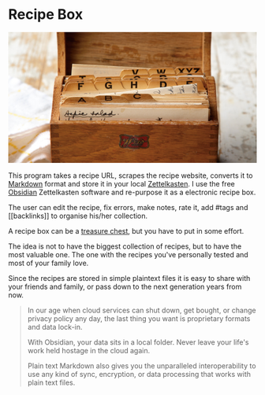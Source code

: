 # Recipe Box

![Recipe Box](recipe_box.jpg)

This program takes a recipe URL, scrapes the recipe website, converts it to [Markdown](https://daringfireball.net/projects/markdown/syntax)
format and store it in your local [Zettelkasten](https://www.youtube.com/watch?v=XUltI4v_UU4).
I use the free [Obsidian](https://obsidian.md/) Zettelkasten software and re-purpose it as a electronic recipe box.

The user can edit the recipe, fix errors, make notes, rate it, add #tags and [[backlinks]] to organise his/her collection.

A recipe box can be a [treasure chest](https://www.ourstate.com/a-kitchens-riches/), but you have to put in some effort.

The idea is not to have the biggest collection of recipes, but to have the most valuable one. The one with the recipes you've
personally tested and most of your family love.

Since the recipes are stored in simple plaintext files it is easy to share with your friends and family, or pass down to the
next generation years from now.

> In our age when cloud services can shut down, get bought, or change privacy policy any day, the last thing you want is proprietary formats and data lock-in.
>
> With Obsidian, your data sits in a local folder. Never leave your life's work held hostage in the cloud again.
>
> Plain text Markdown also gives you the unparalleled interoperability to use any kind of sync, encryption, or data processing that works with plain text files.
